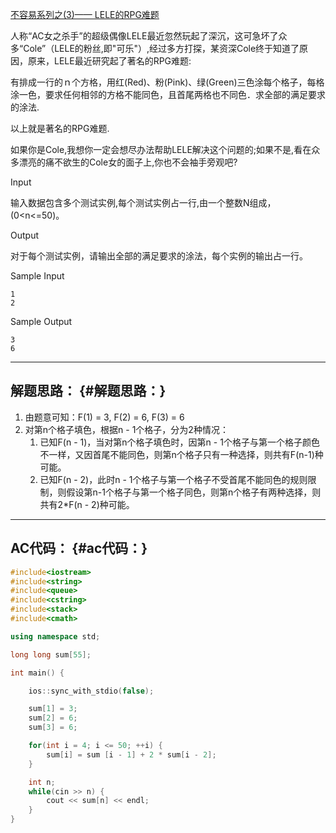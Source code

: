 [不容易系列之\(3\)—— LELE的RPG难题](https://vjudge.net/problem/HDU-2045)

人称“AC女之杀手”的超级偶像LELE最近忽然玩起了深沉，这可急坏了众多“Cole”（LELE的粉丝,即"可乐"）,经过多方打探，某资深Cole终于知道了原因，原来，LELE最近研究起了著名的RPG难题:

有排成一行的ｎ个方格，用红\(Red\)、粉\(Pink\)、绿\(Green\)三色涂每个格子，每格涂一色，要求任何相邻的方格不能同色，且首尾两格也不同色．求全部的满足要求的涂法.

以上就是著名的RPG难题.

如果你是Cole,我想你一定会想尽办法帮助LELE解决这个问题的;如果不是,看在众多漂亮的痛不欲生的Cole女的面子上,你也不会袖手旁观吧?

Input

输入数据包含多个测试实例,每个测试实例占一行,由一个整数N组成，\(0&lt;n&lt;=50\)。

Output

对于每个测试实例，请输出全部的满足要求的涂法，每个实例的输出占一行。

Sample Input

```
1
2

```

Sample Output

```
3
6

```

---

## 解题思路： {#解题思路：}

1. 由题意可知：F\(1\) = 3, F\(2\) = 6, F\(3\) = 6
2. 对第n个格子填色，根据n - 1个格子，分为2种情况：
   1. 已知F\(n - 1\)，当对第n个格子填色时，因第n - 1个格子与第一个格子颜色不一样，又因首尾不能同色，则第n个格子只有一种选择，则共有F\(n-1\)种可能。
   2. 已知F\(n - 2\)，此时n - 1个格子与第一个格子不受首尾不能同色的规则限制，则假设第n-1个格子与第一个格子同色，则第n个格子有两种选择，则共有2\*F\(n - 2\)种可能。

---

## AC代码： {#ac代码：}

```cpp
#include<iostream>
#include<string>
#include<queue>
#include<cstring>
#include<stack>
#include<cmath>

using namespace std;

long long sum[55];

int main() {

    ios::sync_with_stdio(false);

    sum[1] = 3;
    sum[2] = 6;
    sum[3] = 6;

    for(int i = 4; i <= 50; ++i) {
        sum[i] = sum [i - 1] + 2 * sum[i - 2];
    }

    int n;
    while(cin >> n) {
        cout << sum[n] << endl;
    }
}
```



